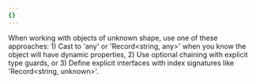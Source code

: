 ```yaml
---
{}
---
```


When working with objects of unknown shape, use one of these approaches: 1) Cast to 'any' or 'Record<string, any>' when you know the object will have dynamic properties, 2) Use optional chaining with explicit type guards, or 3) Define explicit interfaces with index signatures like 'Record<string, unknown>'.